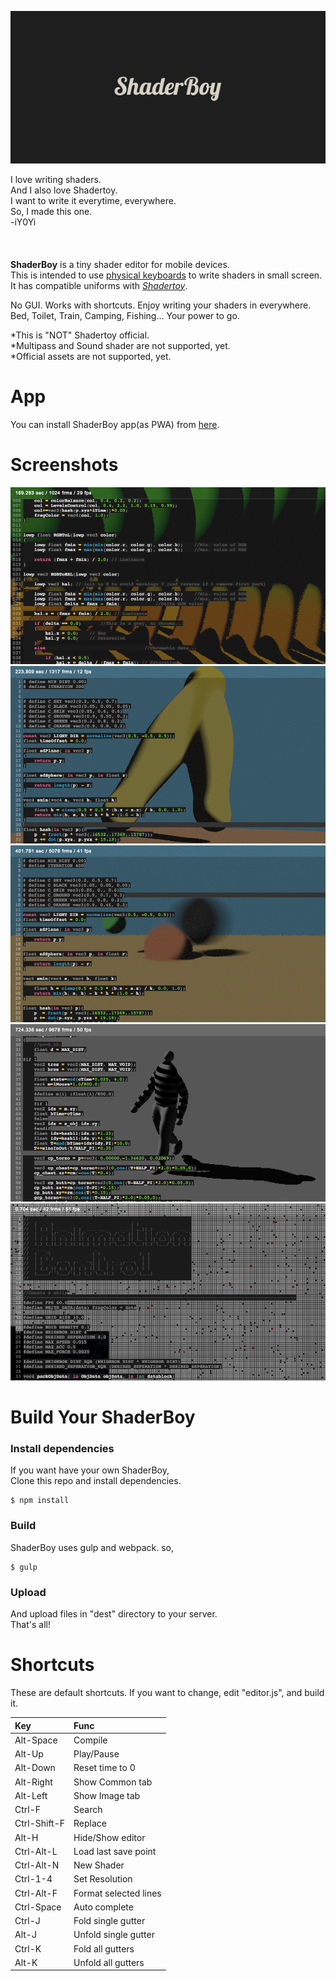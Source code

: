 <img src="https://github.com/iY0Yi/ShaderBoy/blob/master/_index/img/sb_logo_1240x600.png"></br>

I love writing shaders.  
And I also love Shadertoy.  
I want to write it everytime, everywhere.  
So, I made this one.  
-iY0Yi  
</br>
</br>
</br>
<strong>ShaderBoy</strong> is a tiny shader editor for mobile devices.</br>
This is intended to use [physical keyboards](https://www.google.co.jp/search?q=smartphone+bluetooth+keyboard&source=lnms&tbm=isch&sa=X&ved=0ahUKEwi-kZzK_4fdAhXRdd4KHSp3BOcQ_AUICigB&biw=1440&bih=781) to write shaders in small screen.</br>
It has compatible uniforms with <a href="https://www.shadertoy.com/"><em>Shadertoy</em></a>.</br>
  
No GUI. Works with shortcuts.
Enjoy writing your shaders in everywhere.</br>
Bed, Toilet, Train, Camping, Fishing...
Your power to go.</br>

*This is "NOT" Shadertoy official.  
*Multipass and Sound shader are not supported, yet.  
*Official assets are not supported, yet.  
  
# App
You can install ShaderBoy app(as PWA) from [here](https://shaderboy.net/app/).  
  
# Screenshots
<img src="https://github.com/iY0Yi/ShaderBoy/blob/master/asset/screenshots/screenshots0.png">  
<img src="https://github.com/iY0Yi/ShaderBoy/blob/master/asset/screenshots/screenshots1.png">  
<img src="https://github.com/iY0Yi/ShaderBoy/blob/master/asset/screenshots/screenshots2.png">  
<img src="https://github.com/iY0Yi/ShaderBoy/blob/master/asset/screenshots/screenshots3.png">  
<img src="https://github.com/iY0Yi/ShaderBoy/blob/master/asset/screenshots/screenshots4.png">  

# Build Your ShaderBoy
### Install dependencies
If you want have your own ShaderBoy,  
Clone this repo and install dependencies.  
```
$ npm install
```
  
### Build
ShaderBoy uses gulp and webpack. so,  
```
$ gulp
```
  
### Upload
And upload files in "dest" directory to your server.  
That's all!

# Shortcuts
These are default shortcuts.
If you want to change, edit "editor.js", and build it.
  
| Key | Func |
|:---|:---|
| Alt-Space | Compile |
| Alt-Up | Play/Pause |
| Alt-Down | Reset time to 0 |
| Alt-Right | Show Common tab |
| Alt-Left | Show Image tab |
| Ctrl-F | Search |
| Ctrl-Shift-F | Replace |
| Alt-H | Hide/Show editor |
| Ctrl-Alt-L | Load last save point |
| Ctrl-Alt-N | New Shader |
| Ctrl-1-4 | Set Resolution |
| Ctrl-Alt-F | Format selected lines |
| Ctrl-Space | Auto complete |
| Ctrl-J | Fold single gutter |
| Alt-J | Unfold single gutter |
| Ctrl-K | Fold all gutters |
| Alt-K | Unfold all gutters |
